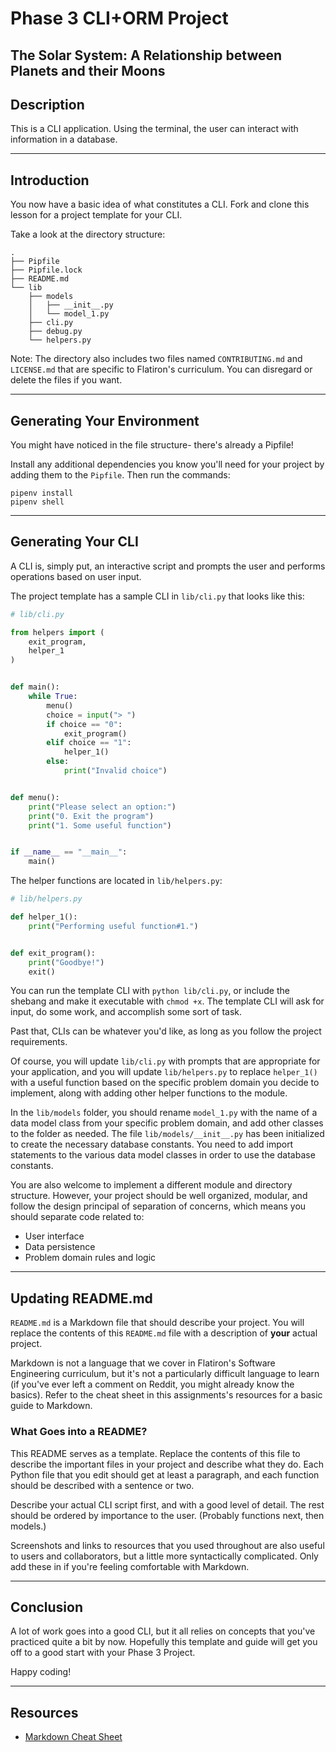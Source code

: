 # Phase 3 CLI+ORM Project
## The Solar System: A Relationship between Planets and their Moons

## Description

This is a CLI application. Using the terminal, the user can interact with information in a database. 

---

## Introduction

You now have a basic idea of what constitutes a CLI. Fork and clone this lesson
for a project template for your CLI.

Take a look at the directory structure:

```console
.
├── Pipfile
├── Pipfile.lock
├── README.md
└── lib
    ├── models
    │   ├── __init__.py
    │   └── model_1.py
    ├── cli.py
    ├── debug.py
    └── helpers.py
```

Note: The directory also includes two files named `CONTRIBUTING.md` and
`LICENSE.md` that are specific to Flatiron's curriculum. You can disregard or
delete the files if you want.

---

## Generating Your Environment

You might have noticed in the file structure- there's already a Pipfile!

Install any additional dependencies you know you'll need for your project by
adding them to the `Pipfile`. Then run the commands:

```console
pipenv install
pipenv shell
```

---

## Generating Your CLI

A CLI is, simply put, an interactive script and prompts the user and performs
operations based on user input.

The project template has a sample CLI in `lib/cli.py` that looks like this:

```py
# lib/cli.py

from helpers import (
    exit_program,
    helper_1
)


def main():
    while True:
        menu()
        choice = input("> ")
        if choice == "0":
            exit_program()
        elif choice == "1":
            helper_1()
        else:
            print("Invalid choice")


def menu():
    print("Please select an option:")
    print("0. Exit the program")
    print("1. Some useful function")


if __name__ == "__main__":
    main()
```

The helper functions are located in `lib/helpers.py`:

```py
# lib/helpers.py

def helper_1():
    print("Performing useful function#1.")


def exit_program():
    print("Goodbye!")
    exit()
```

You can run the template CLI with `python lib/cli.py`, or include the shebang
and make it executable with `chmod +x`. The template CLI will ask for input, do
some work, and accomplish some sort of task.

Past that, CLIs can be whatever you'd like, as long as you follow the project
requirements.

Of course, you will update `lib/cli.py` with prompts that are appropriate for
your application, and you will update `lib/helpers.py` to replace `helper_1()`
with a useful function based on the specific problem domain you decide to
implement, along with adding other helper functions to the module.

In the `lib/models` folder, you should rename `model_1.py` with the name of a
data model class from your specific problem domain, and add other classes to the
folder as needed. The file `lib/models/__init__.py` has been initialized to
create the necessary database constants. You need to add import statements to
the various data model classes in order to use the database constants.

You are also welcome to implement a different module and directory structure.
However, your project should be well organized, modular, and follow the design
principal of separation of concerns, which means you should separate code
related to:

- User interface
- Data persistence
- Problem domain rules and logic

---

## Updating README.md

`README.md` is a Markdown file that should describe your project. You will
replace the contents of this `README.md` file with a description of **your**
actual project.

Markdown is not a language that we cover in Flatiron's Software Engineering
curriculum, but it's not a particularly difficult language to learn (if you've
ever left a comment on Reddit, you might already know the basics). Refer to the
cheat sheet in this assignments's resources for a basic guide to Markdown.

### What Goes into a README?

This README serves as a template. Replace the contents of this file to describe
the important files in your project and describe what they do. Each Python file
that you edit should get at least a paragraph, and each function should be
described with a sentence or two.

Describe your actual CLI script first, and with a good level of detail. The rest
should be ordered by importance to the user. (Probably functions next, then
models.)

Screenshots and links to resources that you used throughout are also useful to
users and collaborators, but a little more syntactically complicated. Only add
these in if you're feeling comfortable with Markdown.

---

## Conclusion

A lot of work goes into a good CLI, but it all relies on concepts that you've
practiced quite a bit by now. Hopefully this template and guide will get you off
to a good start with your Phase 3 Project.

Happy coding!

---

## Resources

- [Markdown Cheat Sheet](https://www.markdownguide.org/cheat-sheet/)